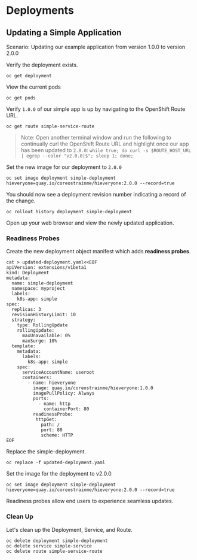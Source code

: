 # Deployments

## Updating a Simple Application

Scenario: Updating our example application from version 1.0.0 to version 2.0.0

Verify the deployment exists.

`oc get deployment`

View the current pods

`oc get pods`

Verify `1.0.0` of our simple app is up by navigating to the OpenShift Route URL.

`oc get route simple-service-route`


> Note: Open another terminal window and run the following to continually curl the OpenShift Route URL and highlight once our app has been updated to `2.0.0`: `while true; do curl -s $ROUTE_HOST_URL | egrep --color "v2.0.0|$"; sleep 1; done;`

Set the new image for our deployment to `2.0.0`

`oc set image deployment simple-deployment hieveryone=quay.io/coreostrainme/hieveryone:2.0.0 --record=true`

You should now see a deployment revision number indicating a record of the change.

`oc rollout history deployment simple-deployment`

Open up your web browser and view the newly updated application.


### Readiness Probes

Create the new deployment object manifest which adds **readiness probes**.

```
cat > updated-deployment.yaml<<EOF
apiVersion: extensions/v1beta1
kind: Deployment
metadata:
  name: simple-deployment
  namespace: myproject
  labels:
    k8s-app: simple
spec:
  replicas: 3
  revisionHistoryLimit: 10
  strategy:
    type: RollingUpdate
    rollingUpdate:
      maxUnavailable: 0%
      maxSurge: 10%
  template:
    metadata:
      labels:
        k8s-app: simple
    spec:
      serviceAccountName: useroot
      containers:
        - name: hieveryone
          image: quay.io/coreostrainme/hieveryone:1.0.0
          imagePullPolicy: Always
          ports:
            - name: http
              containerPort: 80
          readinessProbe:
           httpGet:
             path: /
             port: 80
             scheme: HTTP
EOF
```
Replace the simple-deployment.

`oc replace -f updated-deployment.yaml`

Set the image for the deployment to v2.0.0

`oc set image deployment simple-deployment hieveryone=quay.io/coreostrainme/hieveryone:2.0.0 --record=true`

Readiness probes allow end users to experience seamless updates.

### Clean Up

Let's clean up the Deployment, Service, and Route.

```
oc delete deployment simple-deployment
oc delete service simple-service
oc delete route simple-service-route
```
